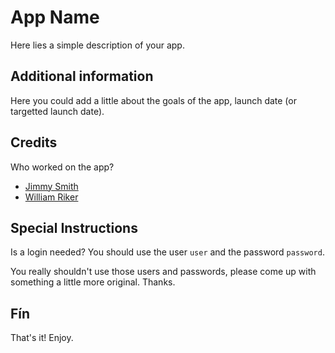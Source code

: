 # App Name

Here lies a simple description of your app.

## Additional information

Here you could add a little about the goals of the app, launch date (or targetted launch date).

## Credits

Who worked on the app?

 - [Jimmy Smith](mailto:jimmys@teamddm.com)
 - [William Riker](mailto:willr@teamddm.com)

## Special Instructions

Is a login needed? You should use the user `user` and the password `password`.

You really shouldn't use those users and passwords, please come up with something a little more original. Thanks.

## Fín

That's it! Enjoy.